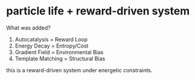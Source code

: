 # particle life + reward-driven system 

What was added?

1. Autocatalysis = Reward Loop
2. Energy Decay = Entropy/Cost
3. Gradient Field = Environmental Bias
4. Template Matching = Structural Bias

this is a reward-driven system under energetic constraints.
